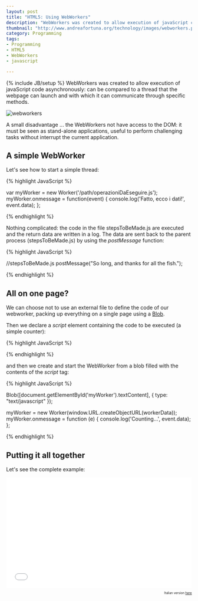 ```yaml
---
layout: post
title: "HTML5: Using WebWorkers"
description: "WebWorkers was created to allow execution of javaScript code asynchronously: can be compared to a thread that the webpage can launch and with which it can communicate through specific methods."
thumbnail: "http://www.andreafortuna.org/technology/images/webworkers.png"
category: Programming
tags: 
- Programming
- HTML5
- WebWorkers
- javascript

---
```

{% include JB/setup %}
WebWorkers was created to allow execution of javaScript code asynchronously: can be compared to a thread that the webpage can launch and with which it can communicate through specific methods.

![webworkers](http://www.andreafortuna.org/technology/images/webworkers.png)
<!-- more -->

A small disadvantage ... the WebWorkers not have access to the DOM: it must be seen as stand-alone applications, useful to perform challenging tasks without interrupt the current application.

A simple WebWorker
--

Let's see how to start a simple thread:

{% highlight JavaScript %}

  var myWorker = new Worker('/path/operazioniDaEseguire.js');
    myWorker.onmessage = function(event) {
        console.log('Fatto, ecco i dati!', event.data);
    };
    
{% endhighlight %}    

Nothing complicated: the code in the file stepsToBeMade.js are executed and the return data are written in a log.
The data are sent back to the parent process (stepsToBeMade.js) by using the *postMessage* function:

{% highlight JavaScript %}

//stepsToBeMade.js
postMessage("So long, and thanks for all the fish.");

{% endhighlight %}    

All on one page?
--

We can choose not to use an external file to define the code of our webworker, packing up everything on a single page using a [Blob](https://developer.mozilla.org/en-US/docs/Web/API/Blob).

Then we declare a *script* element containing the code to be executed (a simple counter):


{% highlight JavaScript %}

<script id="myWorker">
    var i = 0;
    setInterval(function() {
        i++;
        postMessage(i);
    }, 1000);
</script>

{% endhighlight %}    


and then we create and start the WebWorker from a blob filled with the contents of the *script* tag:

{% highlight JavaScript %}

Blob([document.getElementById('myWorker').textContent], {
    type: "text/javascript"
});

myWorker = new Worker(window.URL.createObjectURL(workerData));
    myWorker.onmessage = function (e) {
        console.log('Counting...', event.data);
    };

{% endhighlight %}  

Putting it all together
--

Let's see the complete example:

<iframe width="100%" height="300" src="//jsfiddle.net/AndyFor/VdEzw/3/embedded/" allowfullscreen="allowfullscreen" frameborder="0"></iframe>

<p style="font-size:0.6em;float:right;">Italian version <a href="http://www.andreafortuna.org/2013/07/22/html5-i-web-workers/">here</a></p>